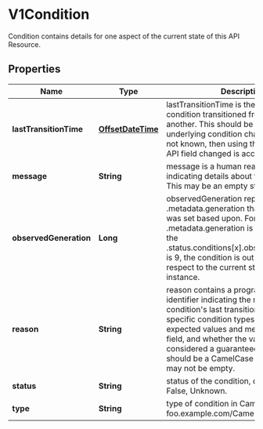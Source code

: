 

# V1Condition

Condition contains details for one aspect of the current state of this API Resource.
## Properties

Name | Type | Description | Notes
------------ | ------------- | ------------- | -------------
**lastTransitionTime** | [**OffsetDateTime**](OffsetDateTime.md) | lastTransitionTime is the last time the condition transitioned from one status to another. This should be when the underlying condition changed.  If that is not known, then using the time when the API field changed is acceptable. | 
**message** | **String** | message is a human readable message indicating details about the transition. This may be an empty string. | 
**observedGeneration** | **Long** | observedGeneration represents the .metadata.generation that the condition was set based upon. For instance, if .metadata.generation is currently 12, but the .status.conditions[x].observedGeneration is 9, the condition is out of date with respect to the current state of the instance. |  [optional]
**reason** | **String** | reason contains a programmatic identifier indicating the reason for the condition&#39;s last transition. Producers of specific condition types may define expected values and meanings for this field, and whether the values are considered a guaranteed API. The value should be a CamelCase string. This field may not be empty. | 
**status** | **String** | status of the condition, one of True, False, Unknown. | 
**type** | **String** | type of condition in CamelCase or in foo.example.com/CamelCase. | 




